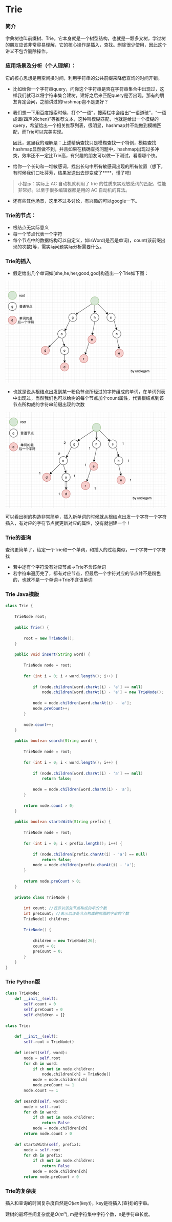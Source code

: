# Trie

### 简介

字典树也叫前缀树、Trie。它本身就是一个树型结构，也就是一颗多叉树，学过树的朋友应该非常容易理解，它的核心操作是插入，查找。删除很少使用，因此这个讲义不包含删除操作。

### 应用场景及分析（个人理解）：

它的核心思想是用空间换时间，利用字符串的公共前缀来降低查询的时间开销。

- 比如给你一个字符串query，问你这个字符串是否在字符串集合中出现过，这样我们就可以将字符串集合建树，建好之后来匹配query是否出现，那有的朋友肯定会问，之前讲过的hashmap岂不是更好？
- 我们想一下用百度搜索时候，打个“一语”，搜索栏中会给出“一语道破”，“一语成谶(四声的chen)”等推荐文本，这种叫模糊匹配，也就是给出一个模糊的query，希望给出一个相关推荐列表，很明显，hashmap并不能做到模糊匹配，而Trie可以完美实现。

    因此，这里我的理解是：上述精确查找只是模糊查找一个特例，模糊查找hashmap显然做不到，并且如果在精确查找问题中，hashmap出现过多冲突，效率还不一定比Trie高，有兴趣的朋友可以做一下测试，看看哪个快。

- 给你一个长句和一堆敏感词，找出长句中所有敏感词出现的所有位置（想下，有时候我们口吐芬芳，结果发送出去却变成了****，懂了吧）
> 小提示：实际上 AC 自动机就利用了 trie 的性质来实现敏感词的匹配，性能非常好。以至于很多编辑器都是用的 AC 自动机的算法。
- 还有些其他场景，这里不过多讨论，有兴趣的可以google一下。

### Trie的节点：

- 根结点无实际意义
- 每一个节点代表一个字符
- 每个节点中的数据结构可以自定义，如isWord(是否是单词)，count(该前缀出现的次数)等，需实际问题实际分析需要什么。

### Trie的插入

- 假定给出几个单词如[she,he,her,good,god]构造出一个Trie如下图：

![Trie%200c1c1245b4df467e91ceb6931c94701d/Untitled.png](Trie%200c1c1245b4df467e91ceb6931c94701d/Untitled.png)

- 也就是说从根结点出发到某一粉色节点所经过的字符组成的单词，在单词列表中出现过，当然我们也可以给树的每个节点加个count属性，代表根结点到该节点所构成的字符串前缀出现的次数

![Trie%200c1c1245b4df467e91ceb6931c94701d/Untitled%201.png](Trie%200c1c1245b4df467e91ceb6931c94701d/Untitled%201.png)

可以看出树的构造非常简单，插入新单词的时候就从根结点出发一个字符一个字符插入，有对应的字符节点就更新对应的属性，没有就创建一个！

### Trie的查询

查询更简单了，给定一个Trie和一个单词，和插入的过程类似，一个字符一个字符找

- 若中途有个字符没有对应节点→Trie不含该单词
- 若字符串遍历完了，都有对应节点，但最后一个字符对应的节点并不是粉色的，也就不是一个单词→Trie不含该单词

### Trie Java模版
```java
class Trie {

    TrieNode root;

    public Trie() {

        root = new TrieNode();
    }

    public void insert(String word) {

        TrieNode node = root;

        for (int i = 0; i < word.length(); i++) {

            if (node.children[word.charAt(i) - 'a'] == null)
                node.children[word.charAt(i) - 'a'] = new TrieNode();
						
            node = node.children[word.charAt(i) - 'a'];
            node.preCount++;
        }

        node.count++;
    }

    public boolean search(String word) {

        TrieNode node = root;

        for (int i = 0; i < word.length(); i++) {

            if (node.children[word.charAt(i) - 'a'] == null)
                return false;

            node = node.children[word.charAt(i) - 'a'];
        }

        return node.count > 0;
    }

    public boolean startsWith(String prefix) {

        TrieNode node = root;

        for (int i = 0; i < prefix.length(); i++) {

            if (node.children[prefix.charAt(i) - 'a'] == null)
                return false;
            node = node.children[prefix.charAt(i) - 'a'];
        }

        return node.preCount > 0;
    }

    private class TrieNode {

        int count; //表示以该处节点构成的串的个数
        int preCount; //表示以该处节点构成的前缀的字串的个数
        TrieNode[] children;

        TrieNode() {

            children = new TrieNode[26];
            count = 0;
            preCount = 0;
        }
    }
}
```

### Trie Python版
``` python
class TrieNode:
    def __init__(self):
        self.count = 0
        self.preCount = 0
        self.children = {}

class Trie:

    def __init__(self):
        self.root = TrieNode()

    def insert(self, word):
        node = self.root
        for ch in word:
            if ch not in node.children:
                node.children[ch] = TrieNode()
            node = node.children[ch]
            node.preCount += 1
        node.count += 1

    def search(self, word):
        node = self.root
        for ch in word:
            if ch not in node.children:
                return False
            node = node.children[ch]
        return node.count > 0

    def startsWith(self, prefix):
        node = self.root
        for ch in prefix:
            if ch not in node.children:
                return False
            node = node.children[ch]
        return node.preCount > 0
```

### Trie的复杂度

插入和查询的时间复杂度自然是$O(len(key))$，key是待插入(查找)的字串。

建树的最坏空间复杂度是$O(m^{n})$, m是字符集中字符个数，n是字符串长度。
